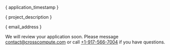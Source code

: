 { application_timestamp }

{ project_description }

{ email_address }

We will review your application soon. Please message [contact@crosscompute.com](mailto:contact@crosscompute.com) or call [+1-917-566-7004](tel:+1-917-566-7004) if you have questions.